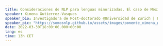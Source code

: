 ```yaml
---
title: Consideraciones de NLP para lenguas minorizadas. El caso de México
speaker: Ximena Gutierrez-Vasques
speaker_bio: Investigadora de Post-doctorado @Universidad de Zurich | Lingüista Computacional
speaker_pic: "https://somosnlp.github.io/assets/images/ponente_ximena_gutierrez.jpg"
date: 2022-03-30T18:00:00.000+00:00
lang: es
time: 13h CET
---
```


<EventSummary
    description="El Procesamiento del Lenguaje Natural ha empezado a poner atención en la gran diversidad de lenguas que se hablan en el mundo. Lo anterior abre una ventana de posibilidades, sin embargo, también implica importantes retos tecnológicos y sociales. En esta charla abordaré algunas de las consideraciones que debemos tener en cuenta cuando desarrollamos tecnología enfocada a lenguas minorizadas, particularmente desde mi experiencia con las lenguas indígenas habladas en México."
    poster="https://somosnlp.github.io/assets/images/evento_ximena.png"
    video="https://www.youtube.com/embed/aNR7UM-E6vA"
    name="Ximena Gutierrez-Vasques"
    twitter="https://twitter.com/XimGutierrez"
    website="https://sites.google.com/site/xgutierrezv/home"
    bio="Doctora en lingüística computacional por la UNAM, actualmente posdoctorante en la Universidad de Zürich (URPP Language and Space). Sus intereses de investigación comprenden la  lingüística cuantitativa, la morfología, el Procesamiento del Lenguaje natural multilingüe. Adicionalmente colabora en iniciativas que promuevan el desarrollo de tecnologías de lenguaje para las lenguas minorizadas habladas en México (comunidad Elotl)."
/>